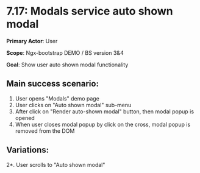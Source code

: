 7.17: Modals service auto shown modal
=================================================

**Primary Actor**: User 
 
**Scope**: Ngx-bootstrap DEMO / BS version 3&4

**Goal**: Show user auto shown modal functionality

Main success scenario:
----------------------

1. User opens "Modals" demo page
2. User clicks on "Auto shown modal"  sub-menu
3. After click on "Render auto-shown modal" button, then modal popup is opened
4. When user closes modal popup by click on the cross, modal popup is removed from the DOM  

Variations:
----------

2*. User scrolls to "Auto shown modal"

